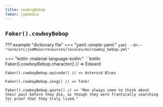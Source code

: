 ```yaml
---
title: cowboyBebop
faker: japmedia
---
```


## `Faker().cowboyBebop`

??? example "dictionary file"
    === "yaml :simple-yaml:"
        ```yaml
        --8<-- "core/src/jvmMain/resources/locales/en/cowboy_bebop.yml"
        ```

=== "kotlin :material-language-kotlin:"
    ```kotlin
    Faker().cowboyBebop.character() // => Edward

    Faker().cowboyBebop.episode() // => Asteroid Blues

    Faker().cowboyBebop.song() // => Tank!

    Faker().cowboyBebop.quote() // => "Men always seem to think about their past before they die, as though they were frantically searching for proof that they truly lived."
    ```
